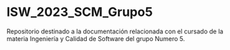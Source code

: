 # ISW_2023_SCM_Grupo5
Repositorio destinado a la documentación relacionada con el cursado de la materia Ingeniería y Calidad de Software del grupo Numero 5.
